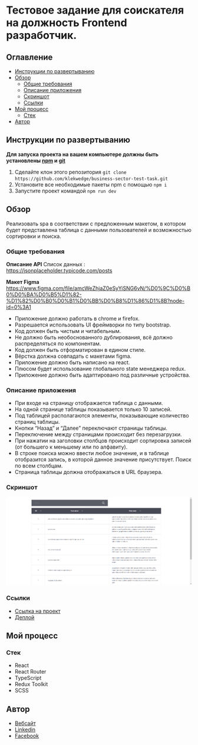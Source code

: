 # Тестовое задание для соискателя на должность Frontend разработчик.

## Оглавление

- [Инструкции по развертыванию](#инструкции-по-развертыванию)
- [Обзор](#обзор)
  - [Общие требования](#общие-требования)
  - [Описание приложения](#описание-приложения)
  - [Скриншот](#скриншот)
  - [Ссылки](#ссылки)
- [Мой процесс](#мой-процесс)
  - [Стек](#стек)
- [Автор](#автор)

## Инструкции по развертыванию

**Для запуска проекта на вашем компьютере должны быть установлены [npm](https://nodejs.org/en/) и [git](https://git-scm.com/downloads)**

1. Сделайте клон этого репозитория ```git clone https://github.com/klekwedge/business-sector-test-task.git```
2. Установите все необходимые пакеты npm с помощью ```npm i```
3. Запустите проект командой ```npm run dev```

## Обзор

Реализовать spa в соответствии с предложенным макетом, в котором будет представлена таблица с данными пользователей и возможностью сортировки и поиска.

### Общие требования
**Описание API**
Список данных : https://jsonplaceholder.typicode.com/posts

**Макет Figma**
https://www.figma.com/file/amcWeZhjaZ0eSyYiSNG6vN/%D0%9C%D0%B0%D0%BA%D0%B5%D1%82-%D1%82%D0%B0%D0%B1%D0%BB%D0%B8%D1%86%D1%8B?node-id=0%3A1

- Приложение должно работать в chrome и firefox.
- Разрешается использовать UI фреймворки по типу bootstrap.
- Код должен быть чистым и читабельным.
- Не должно быть необоснованного дублирования, всё должно распределяться по компонентам.
- Код должен быть отформатирован в едином стиле.
- Вёрстка должна совпадать с макетами figma.
- Приложение должно быть написано на react.
- Плюсом будет использование глобального state менеджера redux.
- Приложение должно быть адаптировано под различные устройства.

### Описание приложения

- При входе на страницу отображается таблица с данными.
- На одной странице таблицы показывается только 10 записей.
- Под таблицей располагаются элементы, показывающие количество страниц таблицы.
- Кнопки “Назад” и “Далее” переключают страницы таблицы.
- Переключение между страницами происходит без перезагрузки.
- При нажатии на заголовки столбцов происходит сортировка записей (от большего к меньшему или по алфавиту).
- В строке поиска можно ввести любое значение, и в таблице отобразится запись, в которой данное значение присутствует. Поиск по всем столбцам.
- Страница таблицы должна отображаться в URL браузера.

### Скриншот

![Главный экран](./preview/screenshot.png)

### Ссылки

- [Ссылка на проект](https://github.com/klekwedge/business-sector-test-task)
- [Деплой](https://klekwedge-example.vercel.app/)

## Мой процесс

### Стек

- React
- React Router
- TypeScript
- Redux Toolkit
- SCSS

## Автор

- [Вебсайт](https://klekwedge-cv.vercel.app/)
- [Linkedin](https://www.linkedin.com/in/klekwedge/)
- [Facebook](https://www.facebook.com/klekwedge)
